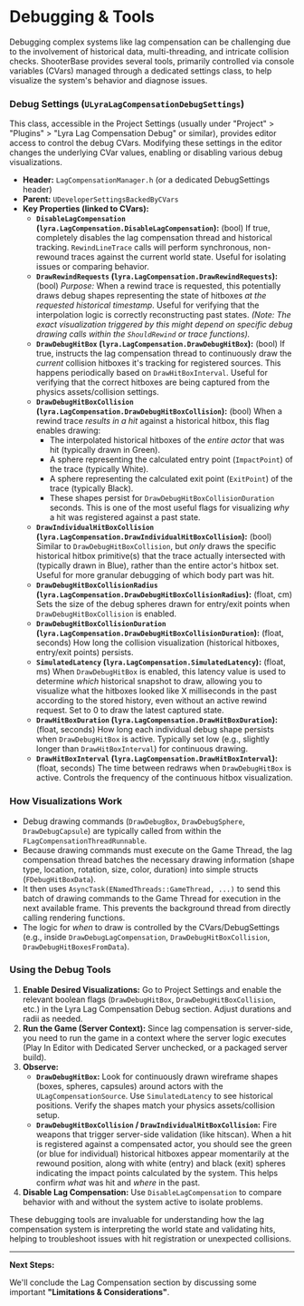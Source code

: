 # Debugging & Tools

Debugging complex systems like lag compensation can be challenging due to the involvement of historical data, multi-threading, and intricate collision checks. ShooterBase provides several tools, primarily controlled via console variables (CVars) managed through a dedicated settings class, to help visualize the system's behavior and diagnose issues.

### Debug Settings (`ULyraLagCompensationDebugSettings`)

This class, accessible in the Project Settings (usually under "Project" > "Plugins" > "Lyra Lag Compensation Debug" or similar), provides editor access to control the debug CVars. Modifying these settings in the editor changes the underlying CVar values, enabling or disabling various debug visualizations.

* **Header:** `LagCompensationManager.h` (or a dedicated DebugSettings header)
* **Parent:** `UDeveloperSettingsBackedByCVars`
* **Key Properties (linked to CVars):**
  * **`DisableLagCompensation` (`lyra.LagCompensation.DisableLagCompensation`):** (bool) If true, completely disables the lag compensation thread and historical tracking. `RewindLineTrace` calls will perform synchronous, non-rewound traces against the current world state. Useful for isolating issues or comparing behavior.
  * **`DrawRewindRequests` (`lyra.LagCompensation.DrawRewindRequests`):** (bool) _Purpose:_ When a rewind trace is requested, this potentially draws debug shapes representing the state of hitboxes _at the requested historical timestamp_. Useful for verifying that the interpolation logic is correctly reconstructing past states. _(Note: The exact visualization triggered by this might depend on specific debug drawing calls within the `ShouldRewind` or trace functions)._
  * **`DrawDebugHitBox` (`lyra.LagCompensation.DrawDebugHitBox`):** (bool) If true, instructs the lag compensation thread to continuously draw the _current_ collision hitboxes it's tracking for registered sources. This happens periodically based on `DrawHitBoxInterval`. Useful for verifying that the correct hitboxes are being captured from the physics assets/collision settings.
  * **`DrawDebugHitBoxCollision` (`lyra.LagCompensation.DrawDebugHitBoxCollision`):** (bool) When a rewind trace _results in a hit_ against a historical hitbox, this flag enables drawing:
    * The interpolated historical hitboxes of the _entire actor_ that was hit (typically drawn in Green).
    * A sphere representing the calculated entry point (`ImpactPoint`) of the trace (typically White).
    * A sphere representing the calculated exit point (`ExitPoint`) of the trace (typically Black).
    * These shapes persist for `DrawDebugHitBoxCollisionDuration` seconds. This is one of the most useful flags for visualizing _why_ a hit was registered against a past state.
  * **`DrawIndividualHitBoxCollision` (`lyra.LagCompensation.DrawIndividualHitBoxCollision`):** (bool) Similar to `DrawDebugHitBoxCollision`, but _only_ draws the specific historical hitbox primitive(s) that the trace actually intersected with (typically drawn in Blue), rather than the entire actor's hitbox set. Useful for more granular debugging of which body part was hit.
  * **`DrawDebugHitBoxCollisionRadius` (`lyra.LagCompensation.DrawDebugHitBoxCollisionRadius`):** (float, cm) Sets the size of the debug spheres drawn for entry/exit points when `DrawDebugHitBoxCollision` is enabled.
  * **`DrawDebugHitBoxCollisionDuration` (`lyra.LagCompensation.DrawDebugHitBoxCollisionDuration`):** (float, seconds) How long the collision visualization (historical hitboxes, entry/exit points) persists.
  * **`SimulatedLatency` (`lyra.LagCompensation.SimulatedLatency`):** (float, ms) When `DrawDebugHitBox` is enabled, this latency value is used to determine _which_ historical snapshot to draw, allowing you to visualize what the hitboxes looked like X milliseconds in the past according to the stored history, even without an active rewind request. Set to 0 to draw the latest captured state.
  * **`DrawHitBoxDuration` (`lyra.LagCompensation.DrawHitBoxDuration`):** (float, seconds) How long each individual debug shape persists when `DrawDebugHitBox` is active. Typically set low (e.g., slightly longer than `DrawHitBoxInterval`) for continuous drawing.
  * **`DrawHitBoxInterval` (`lyra.LagCompensation.DrawHitBoxInterval`):** (float, seconds) The time between redraws when `DrawDebugHitBox` is active. Controls the frequency of the continuous hitbox visualization.

### How Visualizations Work

* Debug drawing commands (`DrawDebugBox`, `DrawDebugSphere`, `DrawDebugCapsule`) are typically called from within the `FLagCompensationThreadRunnable`.
* Because drawing commands must execute on the Game Thread, the lag compensation thread batches the necessary drawing information (shape type, location, rotation, size, color, duration) into simple structs (`FDebugHitBoxData`).
* It then uses `AsyncTask(ENamedThreads::GameThread, ...)` to send this batch of drawing commands to the Game Thread for execution in the next available frame. This prevents the background thread from directly calling rendering functions.
* The logic for _when_ to draw is controlled by the CVars/DebugSettings (e.g., inside `DrawDebugLagCompensation`, `DrawDebugHitBoxCollision`, `DrawDebugHitBoxesFromData`).

### Using the Debug Tools

1. **Enable Desired Visualizations:** Go to Project Settings and enable the relevant boolean flags (`DrawDebugHitBox`, `DrawDebugHitBoxCollision`, etc.) in the Lyra Lag Compensation Debug section. Adjust durations and radii as needed.
2. **Run the Game (Server Context):** Since lag compensation is server-side, you need to run the game in a context where the server logic executes (Play In Editor with Dedicated Server unchecked, or a packaged server build).
3. **Observe:**
   * **`DrawDebugHitBox`:** Look for continuously drawn wireframe shapes (boxes, spheres, capsules) around actors with the `ULagCompensationSource`. Use `SimulatedLatency` to see historical positions. Verify the shapes match your physics assets/collision setup.
   * **`DrawDebugHitBoxCollision` / `DrawIndividualHitBoxCollision`:** Fire weapons that trigger server-side validation (like hitscan). When a hit is registered against a compensated actor, you should see the green (or blue for individual) historical hitboxes appear momentarily at the rewound position, along with white (entry) and black (exit) spheres indicating the impact points calculated by the system. This helps confirm _what_ was hit and _where_ in the past.
4. **Disable Lag Compensation:** Use `DisableLagCompensation` to compare behavior with and without the system active to isolate problems.

These debugging tools are invaluable for understanding how the lag compensation system is interpreting the world state and validating hits, helping to troubleshoot issues with hit registration or unexpected collisions.

***

**Next Steps:**

We'll conclude the Lag Compensation section by discussing some important **"Limitations & Considerations"**.
